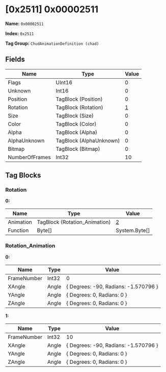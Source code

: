 # [0x2511] 0x00002511

**Name:** ```0x00002511```

**Index:** ```0x2511```

**Tag Group:** ```ChudAnimationDefinition (chad)```

## Fields

Name	| Type	| Value
---	|---	|---	|
Flags	|UInt16	|0
Unknown	|Int16	|0
Position	|TagBlock (Position)	|0
Rotation	|TagBlock (Rotation)	|[1](#rotation)
Size	|TagBlock (Size)	|0
Color	|TagBlock (Color)	|0
Alpha	|TagBlock (Alpha)	|0
AlphaUnknown	|TagBlock (AlphaUnknown)	|0
Bitmap	|TagBlock (Bitmap)	|0
NumberOfFrames	|Int32	|10


## Tag Blocks

### Rotation

**0:**

Name	| Type	| Value
---	|---	|---	|
Animation	|TagBlock (Rotation_Animation)	|[2](#rotation_animation)
Function	|Byte[]	|System.Byte[]


### Rotation_Animation

**0:**

Name	| Type	| Value
---	|---	|---	|
FrameNumber	|Int32	|0
XAngle	|Angle	|{ Degrees: -90, Radians: -1.570796 }
YAngle	|Angle	|{ Degrees: 0, Radians: 0 }
ZAngle	|Angle	|{ Degrees: 0, Radians: 0 }


**1:**

Name	| Type	| Value
---	|---	|---	|
FrameNumber	|Int32	|10
XAngle	|Angle	|{ Degrees: -90, Radians: -1.570796 }
YAngle	|Angle	|{ Degrees: 0, Radians: 0 }
ZAngle	|Angle	|{ Degrees: 0, Radians: 0 }


